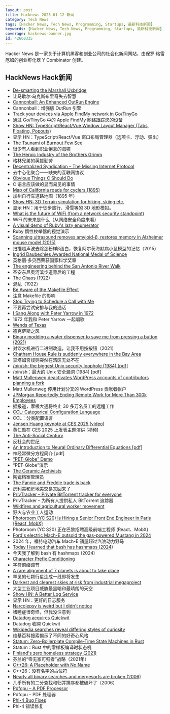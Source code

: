 ```yaml
---
layout: post
title: Hacknews 2025-01-12 新闻
category: Tech News
tags: [Hacker News, Tech News, Programming, Startups, 最新科技新闻]
keywords: [Hacker News, Tech News, Programming, Startups, 最新科技新闻]
coverage: hacknews-banner.jpg
id: 42660335
---
```


Hacker News 是一家关于计算机黑客和创业公司的社会化新闻网站，由保罗·格雷厄姆的创业孵化器 Y Combinator 创建。

## HackNews Hack新闻

- [De-smarting the Marshall Uxbridge](https://tomscii.sig7.se/2025/01/De-smarting-the-Marshall-Uxbridge)
- 让马歇尔·乌克斯布里奇失去智慧
- [Cannonball: An Enhanced OutRun Engine](https://github.com/djyt/cannonball)
- Cannonball：增强版 OutRun 引擎
- [Track your devices via Apple FindMy network in Go/TinyGo](https://github.com/hybridgroup/go-haystack)
- 通过 Go/TinyGo 中的 Apple FindMy 网络跟踪您的设备
- [Show HN: TypeScript/React/Vue Window Layout Manager (Tabs, Floating, Popouts)](https://github.com/mathuo/dockview)
- 显示 HN：TypeScript/React/Vue 窗口布局管理器（选项卡、浮动、弹出）
- [The Tsunami of Burnout Few See](http://charleshughsmith.blogspot.com/2025/01/i-quit-tsunami-of-burnout-few-see.html)
- 很少有人看到职业倦怠的海啸
- [The Heroic Industry of the Brothers Grimm](https://hudsonreview.com/2024/11/the-heroic-industry-of-the-brothers-grimm/)
- 格林兄弟的英雄勤劳
- [Decentralized Syndication – The Missing Internet Protocol](https://tautvilas.medium.com/decentralized-syndication-the-missing-internet-protocol-209cb7bd6341)
- 去中心化聚合——缺失的互联网协议
- [Obvious Things C Should Do](https://twitter.com/WalterBright/status/1878209651306803406)
- C 语言应该做的显而易见的事情
- [Map of California roads for cyclers (1895)](https://www.loc.gov/resource/g4361p.ct000092/?r=-0.628,0.425,1.749,0.902,0)
- 加州自行车道路地图（1895 年）
- [Show HN: 3D Terrain simulation for hiking, skiing etc.](https://github.com/r-follador/CubeTrek)
- 显示 HN：用于徒步旅行、滑雪等的 3D 地形模拟。
- [What is the future of WiFi (from a network security standpoint)](https://www.cloudi-fi.com/blog/what-is-the-future-of-wifi)
- WiFi 的未来是什么（从网络安全角度来看）
- [A visual demo of Ruby's lazy enumerator](https://joyofrails.com/articles/simple-trick-to-understand-ruby-lazy-enumerator)
- Ruby 惰性枚举器的视觉演示
- [Scanning ultrasound removes amyloid-β, restores memory in Alzheimer mouse model (2015)](https://www.science.org/doi/10.1126/scitranslmed.aaa2512?url_ver=Z39.88-2003&rfr_id=ori:rid:crossref.org&rfr_dat=cr_pub%20%200pubmed)
- 扫描超声波去除淀粉样β蛋白，恢复阿尔茨海默病小鼠模型的记忆（2015）
- [Ingrid Daubechies Awarded National Medal of Science](https://today.duke.edu/2025/01/ingrid-daubechies-awarded-national-medal-science)
- 英格丽·多贝西荣获国家科学奖章
- [The engineering behind the San Antonio River Walk](https://practical.engineering/blog/2025/1/7/the-hidden-engineering-behind-texass-top-tourist-attraction)
- 圣安东尼奥河滨步道背后的工程
- [The Chaos (1922)](https://ncf.idallen.com/english.html)
- 混乱（1922）
- [Be Aware of the Makefile Effect](https://blog.yossarian.net/2025/01/10/Be-aware-of-the-Makefile-effect)
- 注意 Makefile 的影响
- [Stop Trying to Schedule a Call with Me](https://matduggan.com/stop-trying-to-schedule-a-call-with-me/)
- 不要再尝试安排与我的通话
- [I Sang Along with Peter Yarrow in 1972](https://www.wsj.com/opinion/i-sang-along-with-peter-yarrow-in-1972-folk-music-puff-the-magic-dragon-ccd5945c)
- 1972 年我和 Peter Yarrow 一起唱歌
- [Wends of Texas](https://en.wikipedia.org/wiki/Wends_of_Texas)
- 德克萨斯之风
- [Binary modding a water dispenser to save me from pressing a button (2021)](https://practicapp.com/binary-modding-a-watercooler/)
- 对饮水机进行二进制改造，让我不用按按钮（2021）
- [Chatham House Rule is suddenly everywhere in the Bay Area](https://sfstandard.com/2025/01/11/chatham-house-rule-burnout/)
- 查塔姆宫规则突然在湾区无处不在
- [/bin/sh: the biggest Unix security loophole (1984) [pdf]](https://www.tuhs.org/Archive/Documentation/TechReports/Bell_Labs/ReedsShellHoles.pdf)
- /bin/sh：最大的 Unix 安全漏洞 (1984) [pdf]
- [Matt Mullenweg deactivates WordPress accounts of contributors planning a fork](https://techcrunch.com/2025/01/11/matt-mullenweg-deactivates-wordpress-accounts-of-contributors-planning-a-fork/)
- Matt Mullenweg 停用计划分叉的 WordPress 贡献者帐户
- [JPMorgan Reportedly Ending Remote Work for More Than 300k Employees](https://www.forbes.com/sites/terinaallen/2025/01/09/jpmorgan-ending-remote-work-for-300000-employees-report/)
- 据报道，摩根大通将终止 30 多万名员工的远程工作
- [CCL: Categorical Configuration Language](https://chshersh.com/blog/2025-01-06-the-most-elegant-configuration-language.html)
- CCL：分类配置语言
- [Jensen Huang keynote at CES 2025 [video]](https://www.youtube.com/watch?v=k82RwXqZHY8)
- 黄仁勋在 CES 2025 上发表主题演讲 [视频]
- [The Anti-Social Century](https://www.theatlantic.com/magazine/archive/2025/02/american-loneliness-personality-politics/681091/)
- 反社会的世纪
- [An Introduction to Neural Ordinary Differential Equations [pdf]](https://diposit.ub.edu/dspace/bitstream/2445/208621/2/tfg_baldillou_salse_pau.pdf)
- 神经常微分方程简介 [pdf]
- [“PET-Globe” Demo](https://www.masswerk.at/nowgobang/2025/pet-globe)
- “PET-Globe”演示
- [The Ceramic Archivists](https://www.nualacreed.com/galleries/ceramic-archivists)
- 陶瓷档案管理员
- [The Fannie and Freddie trade is back](https://www.bloomberg.com/opinion/articles/2025-01-08/the-fannie-and-freddie-trade-is-back)
- 房利美和房地美交易又回来了
- [PrivTracker – Private BitTorrent tracker for everyone](https://privtracker.com/)
- PrivTracker – 为所有人提供私人 BitTorrent 追踪器
- [Wildfires and agricultural worker movement](https://www.journals.uchicago.edu/doi/10.1086/733350)
- 野火与农业工人运动
- [Photoroom (YC S20) Is Hiring a Senior Front End Engineer in Paris (React, MobX)](https://jobs.ashbyhq.com/photoroom/81de4c1e-f4ee-4c14-a196-6e869fa6b320)
- Photoroom (YC S20) 正在巴黎招聘高级前端工程师 (React、MobX)
- [Ford's electric Mach-E outsold the gas-powered Mustang in 2024](https://electrek.co/2025/01/09/fords-mach-e-ev-outsold-gas-mustang-first-time/)
- 2024 年，福特电动汽车 Mach-E 销量超过汽油动力野马
- [Today I learned that bash has hashmaps (2024)](https://xeiaso.net/notes/2024/bash-hashmap/)
- 今天我了解到 bash 有 hashmaps (2024)
- [Character Prefix Conditioning](https://www.cursor.com/blog/cpc)
- 字符前缀调节
- [A rare alignment of 7 planets is about to take place](https://www.sciencealert.com/a-rare-alignment-of-7-planets-is-about-to-take-place-in-the-sky)
- 罕见的七颗行星连成一线即将发生
- [Darkest and clearest skies at risk from industrial megaproject](https://www.eso.org/public/news/eso2501/)
- 大型工业项目威胁最黑暗和最晴朗的天空
- [Show HN: A Better Log Service](https://txtlog.net/)
- 显示 HN：更好的日志服务
- [Narcolepsy is weird but I didn't notice](https://www.fortressofdoors.com/narcolepsy-is-weird-but-i-didnt-notice/)
- 嗜睡症很奇怪，但我没注意到
- [Datadog acquires Quickwit](https://quickwit.io/blog/quickwit-joins-datadog)
- Datadog 收购 Quickwit
- [Wikipedia searches reveal differing styles of curiosity](https://www.scientificamerican.com/article/wikipedia-searches-reveal-differing-styles-of-curiosity/)
- 维基百科搜索揭示了不同的好奇心风格
- [Statum: Zero-Boilerplate Compile-Time State Machines in Rust](https://github.com/eboody/statum)
- Statum：Rust 中的零样板编译时状态机
- [Finland's zero homeless strategy (2021)](https://oecdecoscope.blog/2021/12/13/finlands-zero-homeless-strategy-lessons-from-a-success-story/)
- 芬兰的“零无家可归者”战略（2021年）
- [C++26: A Placeholder with No Name](https://www.sandordargo.com/blog/2025/01/08/cpp26-unnamed-placeholders)
- C++26：没有名字的占位符
- [Nearly all binary searches and mergesorts are broken (2006)](https://research.google/blog/extra-extra-read-all-about-it-nearly-all-binary-searches-and-mergesorts-are-broken/)
- 几乎所有的二分查找和归并排序都被破坏了（2006）
- [Pdfcpu – A PDF Processor](https://pdfcpu.io/)
- Pdfcpu – PDF 处理器
- [Phi-4 Bug Fixes](https://unsloth.ai/blog/phi4)
- Phi-4 错误修复

